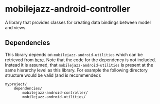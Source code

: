mobilejazz-android-controller
=============================

A library that provides classes for creating data bindings between model and views.

## Dependencies

This library depends on `mobilejazz-android-utilities` which can be retrieved from [here](https://widmoser@bitbucket.org/mobilejazz/mobilejazz-android-utilities.git). Note that the code for the dependency is not included. Instead it is assumed, that `mobilejazz-android-utilities` is present at the same hierarchy level as this library. For example the following directory structure would be valid (and is recommended):

```
myproject/
	dependencies/
		mobilejazz-android-controller/
		mobilejazz-android-utilities/
```
